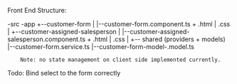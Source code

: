 Front End Structure:

-src
 -app
   +--customer-form
    | |--customer-form.component.ts + .html | .css
    |   +--customer-assigned-salesperson
    |     |--customer-assigned-salesperson.component.ts + .html | .css
    |
    +-- shared (providers + models)
      |--customer-form.service.ts
        |--customer-form-model-.model.ts

        Note: no state management on client side implemented currently.


Todo: Bind select to the form correctly